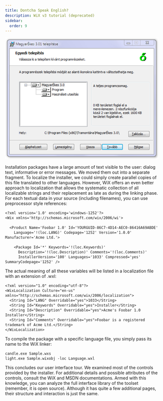 ```yaml
---
title: Dontcha Speak English?
description: WiX v3 tutorial (deprecated)
sidebar:
  order: 9
---
```


![Localized screenshot](../Localized.png)

Installation packages have a large amount of text visible to the user: dialog text, informative or error messages. We moved them out into a separate fragment. To localize the installer, we could simply create parallel copies of this file translated to other languages. However, WiX offers an even better approach to localization that allows the systematic collection of all localizable strings and their replacement as late as during the linking phase. For each textual data in your source (including filenames), you can use preprocessor style references:

    <?xml version='1.0' encoding='windows-1252'?>
    <Wix xmlns='http://schemas.microsoft.com/wix/2006/wi'>

      <Product Name='Foobar 1.0' Id='YOURGUID-86C7-4D14-AEC0-86416A69ABDE'
        Language='!(loc.LANG)' Codepage='1252' Version='1.0.0' Manufacturer='Acme Ltd.'>

        <Package Id='*' Keywords='!(loc.Keywords)'
          Description='!(loc.Description)' Comments='!(loc.Comments)'
          InstallerVersion='100' Languages='1033' Compressed='yes' SummaryCodepage='1252' />

The actual meaning of all these variables will be listed in a localization file with an extension of .wxl:

    <?xml version="1.0" encoding="utf-8"?>
    <WixLocalization Culture="en-us" xmlns="http://schemas.microsoft.com/wix/2006/localization">
      <String Id="LANG" Overridable="yes">1033</String>
      <String Id="Keywords" Overridable="yes">Installer</String>
      <String Id="Description" Overridable="yes">Acme's Foobar 1.0 Installer</String>
      <String Id="Comments" Overridable="yes">Foobar is a registered trademark of Acme Ltd.</String>
    </WixLocalization>

To compile the package with a specific language file, you simply pass its name to the WiX linker:

    candle.exe Sample.wxs
    light.exe Sample.wixobj -loc Language.wxl

This concludes our user interface tour. We examined most of the controls provided by the installer. For additional details and possible attributes of the controls, consult the WiX and MSDN documentations. Armed with this knowledge, you can analyze the full interface library of the toolset (remember, it is open source). Although it has quite a few additional pages, their structure and interaction is just the same.
